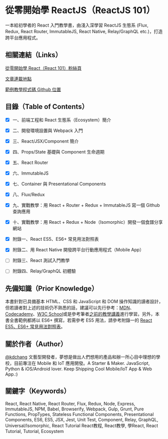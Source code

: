 # 從零開始學 ReactJS（ReactJS 101）
一本給初學者的 React 入門教學書，由淺入深學習 ReactJS 生態系 (Flux, Redux, React Router, ImmutableJS, React Native, Relay/GraphQL etc.)，打造跨平台應用程式。

## 相關連結（Links）

[從零開始學 React（React 101）粉絲頁](https://www.facebook.com/reactjs101/)

[文章連載地點](http://blog.techbridge.cc/)

[範例教學程式碼 Github 位置](https://github.com/kdchang/reactjs101)

## 目錄（Table of Contents）

- [X] 一、前端工程和 React 生態系（Ecosystem）簡介

- [X] 二、開發環境設置與 Webpack 入門

- [X] 三、React/JSX/Component 簡介

- [X] 四、Props/State 基礎與 Component 生命週期 

- [X] 五、React Router

- [X] 六、ImmutableJS

- [X] 七、Container 與 Presentational Components

- [X] 八、Flux/Redux 

- [X] 九、實戰教學：用 React + Router + Redux + ImmutableJS 寫一個 Github 查詢應用

- [X] 十、實戰教學：用 React + Redux + Node（Isomorphic）開發一個食譜分享網站

- [X] 附錄一、React ES5、ES6+ 常見用法對照表

- [X] 附錄二、用 React Native 開發跨平台行動應用程式（Mobile App）

- [ ] 附錄三、React 測試入門教學

- [ ] 附錄四、Relay/GraphQL 初體驗

## 先備知識（Prior Knowledge）
本書針對已具備基本 HTML、CSS 和 JavaScript 和 DOM 操作知識的讀者設計，但若讀者對上述的技術仍不熟悉的話，建議可以先行參考：[MDN](https://developer.mozilla.org/zh-TW/)、[Codecademy](https://www.codecademy.com/)、[W3C School](http://www.w3schools.com/)或是參考筆者[之前的教學講義](http://slides.com/kd-chang)進行學習。另外，本書全書範例都將以 ES6+ 撰寫，若需參考 ES5 用法，請參考附錄一的 [React ES5、ES6+ 常見用法對照表](https://github.com/kdchang/reactjs101/tree/master/Appendix01)。

## 關於作者（Author）
[@kdchang](http://blog.kdchang.cc) 文藝型開發者，夢想是做出人們想用的產品和辦一所心目中理想的學校，目前專注在 Mobile 和 IoT 應用開發。A Starter & Maker. JavaScript, Python & iOS/Android lover. Keep Shipping Cool Mobile/IoT App & Web App.:)

## 關鍵字（Keywords）
React, React Native, React Router, Flux, Redux, Node, Express, ImmutableJS, NPM, Babel, Browserify, Webpack, Gulp, Grunt, Pure Functions, PropTypes, Stateless Functional Components, Presentational Components, ES6, ES5, JSX, Jest, Unit Test, Component, Relay, GraphQL, Universal/Isomorphic, React Tutorial React教程, React教學, 學React, React Tutorial, Tutorial, Ecosystem
